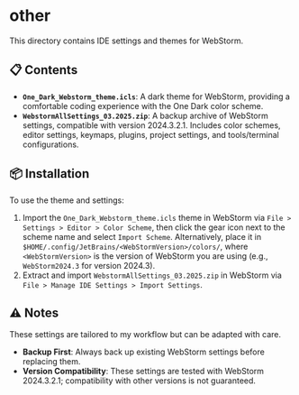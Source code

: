 # other

This directory contains IDE settings and themes for WebStorm.

## 📋 Contents

- **`One_Dark_Webstorm_theme.icls`**: A dark theme for WebStorm, providing a comfortable coding experience with the One Dark color scheme.
- **`WebstormAllSettings_03.2025.zip`**: A backup archive of WebStorm settings, compatible with version 2024.3.2.1. Includes color schemes, editor settings, keymaps, plugins, project settings, and tools/terminal configurations.

## 📦 Installation
To use the theme and settings:
1. Import the `One_Dark_Webstorm_theme.icls` theme in WebStorm via `File > Settings > Editor > Color Scheme`, then click the gear icon next to the scheme name and select `Import Scheme`. Alternatively, place it in `$HOME/.config/JetBrains/<WebStormVersion>/colors/`, where `<WebStormVersion>` is the version of WebStorm you are using (e.g., `WebStorm2024.3` for version 2024.3).
2. Extract and import `WebstormAllSettings_03.2025.zip` in WebStorm via `File > Manage IDE Settings > Import Settings`.

## ⚠️ Notes
These settings are tailored to my workflow but can be adapted with care.
- **Backup First**: Always back up existing WebStorm settings before replacing them.
- **Version Compatibility**: These settings are tested with WebStorm 2024.3.2.1; compatibility with other versions is not guaranteed.